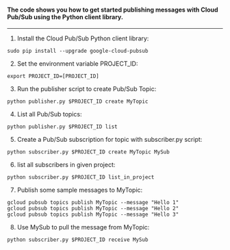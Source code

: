 #### The code shows you how to get started publishing messages with Cloud Pub/Sub using the Python client library.
---
1) Install the Cloud Pub/Sub Python client library: <br/>
```
sudo pip install --upgrade google-cloud-pubsub
```
2) Set the environment variable PROJECT_ID: <br/>
```
export PROJECT_ID=[PROJECT_ID]
```
3) Run the publisher script to create Pub/Sub Topic: <br/>
```
python publisher.py $PROJECT_ID create MyTopic
```
4) List all Pub/Sub topics: <br/>
```
python publisher.py $PROJECT_ID list
```
5) Create a Pub/Sub subscription for topic with subscriber.py script: <br/>
```
python subscriber.py $PROJECT_ID create MyTopic MySub
```
6) list all subscribers in given project: <br/>
```
python subscriber.py $PROJECT_ID list_in_project
```
7) Publish some sample messages to MyTopic: <br/>
```
gcloud pubsub topics publish MyTopic --message "Hello 1"
gcloud pubsub topics publish MyTopic --message "Hello 2"
gcloud pubsub topics publish MyTopic --message "Hello 3"
```
8) Use MySub to pull the message from MyTopic: <br/>
```
python subscriber.py $PROJECT_ID receive MySub
```
